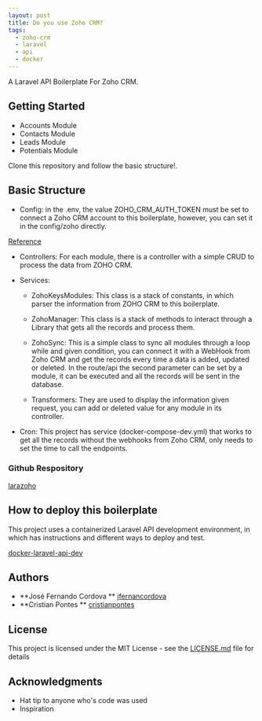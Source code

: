 ```yaml
---
layout: post
title: Do you use Zoho CRM?
tags:
  - zoho-crm
  - laravel
  - api
  - docker
---
```


A Laravel API Boilerplate For Zoho CRM.

## Getting Started

- Accounts Module
- Contacts Module
- Leads Module
- Potentials Module

Clone this repository and follow the basic structure!.

## Basic Structure

- Config: in the .env, the value ZOHO_CRM_AUTH_TOKEN must be set to connect a Zoho CRM account to this boilerplate, however, you can set it in the config/zoho directly.

[Reference](https://www.zoho.com/crm/help/api/using-authentication-token.html#Generate_Auth_Token)

- Controllers: For each module, there is a controller with a simple CRUD to process the data from ZOHO CRM.

- Services:

  - ZohoKeysModules: This class is a stack of constants, in which parser the information from ZOHO CRM to this boilerplate.

  - ZohoManager: This class is a stack of methods to interact through a Library that gets all the records and process them.

  - ZohoSync: This is a simple class to sync all modules through a loop while and given condition, you can connect it with a WebHook from Zoho CRM and get the records every time a data is added, updated or deleted. In the route/api the second parameter can be set by a module, it can be executed and all the records will be sent in the database.

  - Transformers: They are used to display the information given request, you can add or deleted value for any module in its controller.

- Cron: This project has service (docker-compose-dev.yml) that works to get all the records without the webhooks from Zoho CRM, only needs to set the time to call the endpoints.

### Github Respository

[larazoho](https://github.com/jfernancordova/larazoho)

## How to deploy this boilerplate

This project uses a containerized Laravel API development environment, in which has instructions and different ways to deploy and test.

[docker-laravel-api-dev](https://github.com/jfernancordova/larazoho)

## Authors

- **José Fernando Cordova ** [jfernancordova](https://github.com/jfernancordova)
- **Cristian Pontes ** [cristianpontes](https://github.com/cristianpontes)

## License

This project is licensed under the MIT License - see the [LICENSE.md](https://github.com/jfernancordova/docker-laravel-api-dev/blob/master/LICENSE.md) file for details

## Acknowledgments

- Hat tip to anyone who's code was used
- Inspiration
